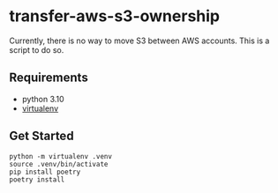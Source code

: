 # transfer-aws-s3-ownership

Currently, there is no way to move S3 between AWS accounts. This is a script to do so.

## Requirements

- python 3.10
- [virtualenv](https://pypi.org/project/virtualenv/)

## Get Started

```
python -m virtualenv .venv
source .venv/bin/activate
pip install poetry
poetry install
```
